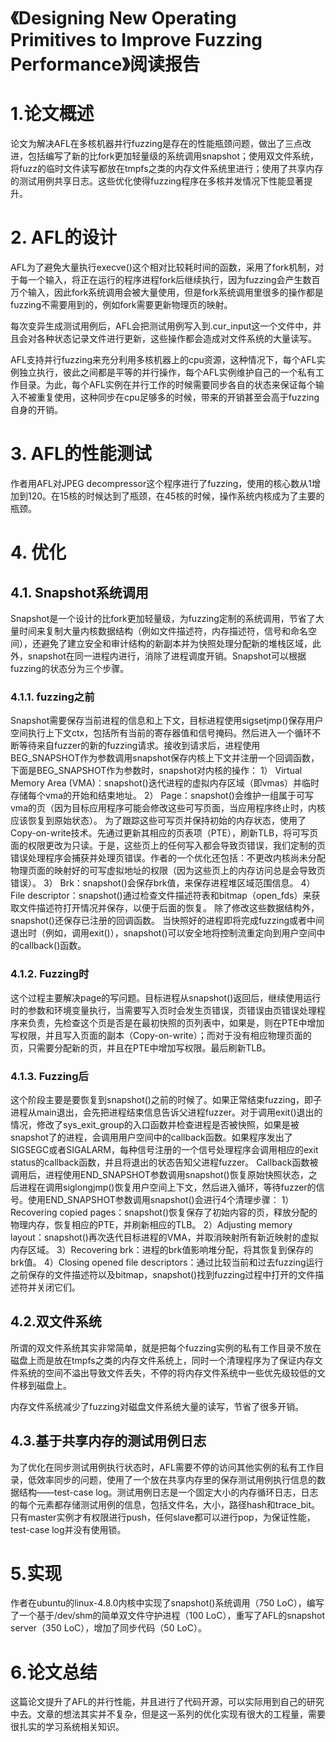 # 《Designing New Operating Primitives to Improve Fuzzing Performance》阅读报告

# 1.论文概述
论文为解决AFL在多核机器并行fuzzing是存在的性能瓶颈问题，做出了三点改进，包括编写了新的比fork更加轻量级的系统调用snapshot；使用双文件系统，将fuzz的临时文件读写都放在tmpfs之类的内存文件系统里进行；使用了共享内存的测试用例共享日志。这些优化使得fuzzing程序在多核并发情况下性能显著提升。

# 2. AFL的设计
AFL为了避免大量执行execve()这个相对比较耗时间的函数，采用了fork机制，对于每一个输入，将正在运行的程序进程fork后继续执行，因为fuzzing会产生数百万个输入，因此fork系统调用会被大量使用，但是fork系统调用里很多的操作都是fuzzing不需要用到的，例如fork需要更新物理页的映射。

每次变异生成测试用例后，AFL会把测试用例写入到.cur_input这一个文件中，并且会对各种状态记录文件进行更新，这些操作都会造成对文件系统的大量读写。

AFL支持并行fuzzing来充分利用多核机器上的cpu资源，这种情况下，每个AFL实例独立执行，彼此之间都是平等的并行操作，每个AFL实例维护自己的一个私有工作目录。为此，每个AFL实例在并行工作的时候需要同步各自的状态来保证每个输入不被重复使用，这种同步在cpu足够多的时候，带来的开销甚至会高于fuzzing自身的开销。
# 3. AFL的性能测试
作者用AFL对JPEG decompressor这个程序进行了fuzzing，使用的核心数从1增加到120。在15核的时候达到了瓶颈，在45核的时候，操作系统内核成为了主要的瓶颈。
# 4. 优化
## 4.1. Snapshot系统调用
Snapshot是一个设计的比fork更加轻量级，为fuzzing定制的系统调用，节省了大量时间来复制大量内核数据结构（例如文件描述符，内存描述符，信号和命名空间），还避免了建立安全和审计结构的新副本并为快照处理分配新的堆栈区域，此外，snapshot在同一进程内进行，消除了进程调度开销。Snapshot可以根据fuzzing的状态分为三个步骤。
### 4.1.1. fuzzing之前
Snapshot需要保存当前进程的信息和上下文，目标进程使用sigsetjmp()保存用户空间执行上下文ctx，包括所有当前的寄存器值和信号掩码。然后进入一个循环不断等待来自fuzzer的新的fuzzing请求。接收到请求后，进程使用BEG_SNAPSHOT作为参数调用snapshot保存内核上下文并注册一个回调函数，下面是BEG_SNAPSHOT作为参数时，snapshot对内核的操作：
    1） Virtual Memory Area (VMA)：snapshot()迭代进程的虚拟内存区域（即vmas）并临时存储每个vma的开始和结束地址。
    2） Page：snapshot()会维护一组属于可写vma的页（因为目标应用程序可能会修改这些可写页面，当应用程序终止时，内核应该恢复到原始状态）。 为了跟踪这些可写页并保持初始的内存状态，使用了Copy-on-write技术。先通过更新其相应的页表项（PTE），刷新TLB，将可写页面的权限更改为只读。于是，这些页上的任何写入都会导致页错误，我们定制的页错误处理程序会捕获并处理页错误。作者的一个优化还包括：不更改内核尚未分配物理页面的映射好的可写虚拟地址的权限（因为这些页上的内存访问总是会导致页错误）。
    3） Brk：snapshot()会保存brk值，来保存进程堆区域范围信息。
    4） File descriptor：snapshot()通过检查文件描述符表和bitmap（open_fds）来获取文件描述符打开情况并保存，以便于后面的恢复。
除了修改这些数据结构外，snapshot()还保存已注册的回调函数。 当快照好的进程即将完成fuzzing或者中间退出时（例如，调用exit()），snapshot()可以安全地将控制流重定向到用户空间中的callback()函数。
### 4.1.2. Fuzzing时

 这个过程主要解决page的写问题。目标进程从snapshot()返回后，继续使用运行时的参数和环境变量执行，当需要写入页时会发生页错误，页错误由页错误处理程序来负责，先检查这个页是否是在最初快照的页列表中，如果是，则在PTE中增加写权限，并且写入页面的副本（Copy-on-write）；而对于没有相应物理页面的页，只需要分配新的页，并且在PTE中增加写权限。最后刷新TLB。
### 4.1.3. Fuzzing后
这个阶段主要是要恢复到snapshot()之前的时候了。如果正常结束fuzzing，即子进程从main退出，会先把进程结束信息告诉父进程fuzzer。对于调用exit()退出的情况，修改了sys_exit_group的入口函数并检查进程是否被快照，如果是被snapshot了的进程，会调用用户空间中的callback函数。如果程序发出了SIGSEGC或者SIGALARM，每种信号注册的一个信号处理程序会调用相应的exit status的callback函数，并且将退出的状态告知父进程fuzzer。
Callback函数被调用后，进程使用END_SNAPSHOT参数调用snapshot()恢复原始快照状态，之后进程在调用siglongjmp()恢复用户空间上下文，然后进入循环，等待fuzzer的信号。使用END_SNAPSHOT参数调用snapshot()会进行4个清理步骤：
1）Recovering copied pages：snapshot()恢复保存了初始内容的页，释放分配的物理内存，恢复相应的PTE，并刷新相应的TLB。
2）Adjusting memory layout：snapshot()再次迭代目标进程的VMA，并取消映射所有新近映射的虚拟内存区域。
3）Recovering brk：进程的brk值影响堆分配，将其恢复到保存的brk值。
4）Closing opened file descriptors：通过比较当前和过去fuzzing运行之前保存的文件描述符以及bitmap，snapshot()找到fuzzing过程中打开的文件描述符并关闭它们。

## 4.2.双文件系统

 所谓的双文件系统其实非常简单，就是把每个fuzzing实例的私有工作目录不放在磁盘上而是放在tmpfs之类的内存文件系统上，同时一个清理程序为了保证内存文件系统的空间不溢出导致文件丢失，不停的将内存文件系统中一些优先级较低的文件移到磁盘上。

 内存文件系统减少了fuzzing对磁盘文件系统大量的读写，节省了很多开销。

## 4.3.基于共享内存的测试用例日志

 为了优化在同步测试用例执行状态时，AFL需要不停的访问其他实例的私有工作目录，低效率同步的问题，使用了一个放在共享内存里的保存测试用例执行信息的数据结构——test-case log。测试用例日志是一个固定大小的内存循环日志，日志的每个元素都存储测试用例的信息，包括文件名，大小，路径hash和trace_bit。只有master实例才有权限进行push，任何slave都可以进行pop，为保证性能，test-case log并没有使用锁。
# 5.实现
作者在ubuntu的linux-4.8.0内核中实现了snapshot()系统调用（750 LoC），编写了一个基于/dev/shm的简单双文件守护进程（100 LoC），重写了AFL的snapshot server（350 LoC），增加了同步代码（50 LoC）。
# 6.论文总结
这篇论文提升了AFL的并行性能，并且进行了代码开源，可以实际用到自己的研究中去。文章的想法其实并不复杂，但是这一系列的优化实现有很大的工程量，需要很扎实的学习系统相关知识。
